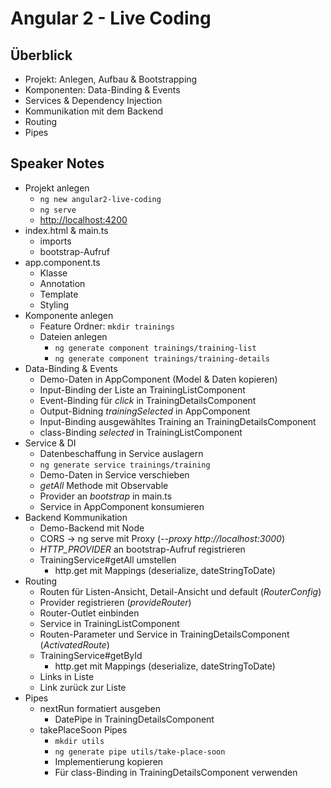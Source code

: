 # Angular 2 - Live Coding

## Überblick

* Projekt: Anlegen, Aufbau & Bootstrapping
* Komponenten: Data-Binding & Events
* Services & Dependency Injection
* Kommunikation mit dem Backend
* Routing
* Pipes

## Speaker Notes

* Projekt anlegen
  * ```ng new angular2-live-coding```
  * ```ng serve```
  * [http://localhost:4200](http://localhost:4200)
* index.html & main.ts
  * imports
  * bootstrap-Aufruf
* app.component.ts
  * Klasse
  * Annotation
  * Template
  * Styling
* Komponente anlegen
  * Feature Ordner: ```mkdir trainings```
  * Dateien anlegen
    * ```ng generate component trainings/training-list```
    * ```ng generate component trainings/training-details```
* Data-Binding & Events
  * Demo-Daten in AppComponent (Model & Daten kopieren)
  * Input-Binding der Liste an TrainingListComponent
  * Event-Binding für *click* in TrainingDetailsComponent
  * Output-Bidning *trainingSelected* in AppComponent
  * Input-Binding ausgewähltes Training an TrainingDetailsComponent
  * class-Binding *selected* in TrainingListComponent
* Service & DI
  * Datenbeschaffung in Service auslagern
  * ```ng generate service trainings/training```
  * Demo-Daten in Service verschieben
  * *getAll* Methode mit Observable
  * Provider an *bootstrap* in main.ts
  * Service in AppComponent konsumieren
* Backend Kommunikation
  * Demo-Backend mit Node
  * CORS -> ng serve mit Proxy (*--proxy http://localhost:3000*)
  * *HTTP_PROVIDER* an bootstrap-Aufruf registrieren
  * TrainingService#getAll umstellen
    * http.get mit Mappings (deserialize, dateStringToDate)
* Routing
  * Routen für Listen-Ansicht, Detail-Ansicht und default (*RouterConfig*)
  * Provider registrieren (*provideRouter*)
  * Router-Outlet einbinden
  * Service in TrainingListComponent
  * Routen-Parameter und Service in TrainingDetailsComponent (*ActivatedRoute*)
  * TrainingService#getById
    * http.get mit Mappings (deserialize, dateStringToDate)
  * Links in Liste
  * Link zurück zur Liste
* Pipes
  * nextRun formatiert ausgeben
    * DatePipe in TrainingDetailsComponent
  * takePlaceSoon Pipes
    * ```mkdir utils```
    * ```ng generate pipe utils/take-place-soon```
    * Implementierung kopieren
    * Für class-Binding in TrainingDetailsComponent verwenden 


